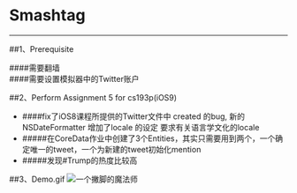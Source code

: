 # Smashtag
***

##1、Prerequisite

####需要翻墙  
####需要设置模拟器中的Twitter账户



##2、Perform Assignment 5 for cs193p(iOS9)

+ ####fix了iOS8课程所提供的Twitter文件中 created 的bug, 新的NSDateFormatter 增加了locale 的设定 要求有关语言学文化的locale
+ #####在CoreData作业中创建了3个Entities，其实只需要用到两个，一个确定唯一的tweet，一个为新建的tweet初始化mention
+ #####发现#Trump的热度比较高 

##3、Demo.gif
![一个撇脚的魔法师](https://github.com/Muxing1991/Smashtag/raw/master/pictures/demo.gif)